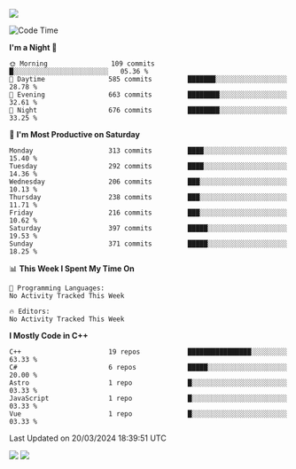 ![](https://komarev.com/ghpvc/?username=lilpidgey&color=red)
<!--START_SECTION:waka-->
![Code Time](http://img.shields.io/badge/Code%20Time-1%2C491%20hrs%2018%20mins-blue)

**I'm a Night 🦉** 

```text
🌞 Morning                109 commits         █░░░░░░░░░░░░░░░░░░░░░░░░   05.36 % 
🌆 Daytime                585 commits         ███████░░░░░░░░░░░░░░░░░░   28.78 % 
🌃 Evening                663 commits         ████████░░░░░░░░░░░░░░░░░   32.61 % 
🌙 Night                  676 commits         ████████░░░░░░░░░░░░░░░░░   33.25 % 
```
📅 **I'm Most Productive on Saturday** 

```text
Monday                   313 commits         ████░░░░░░░░░░░░░░░░░░░░░   15.40 % 
Tuesday                  292 commits         ████░░░░░░░░░░░░░░░░░░░░░   14.36 % 
Wednesday                206 commits         ███░░░░░░░░░░░░░░░░░░░░░░   10.13 % 
Thursday                 238 commits         ███░░░░░░░░░░░░░░░░░░░░░░   11.71 % 
Friday                   216 commits         ███░░░░░░░░░░░░░░░░░░░░░░   10.62 % 
Saturday                 397 commits         █████░░░░░░░░░░░░░░░░░░░░   19.53 % 
Sunday                   371 commits         █████░░░░░░░░░░░░░░░░░░░░   18.25 % 
```


📊 **This Week I Spent My Time On** 

```text
💬 Programming Languages: 
No Activity Tracked This Week

🔥 Editors: 
No Activity Tracked This Week
```

**I Mostly Code in C++** 

```text
C++                      19 repos            ████████████████░░░░░░░░░   63.33 % 
C#                       6 repos             █████░░░░░░░░░░░░░░░░░░░░   20.00 % 
Astro                    1 repo              █░░░░░░░░░░░░░░░░░░░░░░░░   03.33 % 
JavaScript               1 repo              █░░░░░░░░░░░░░░░░░░░░░░░░   03.33 % 
Vue                      1 repo              █░░░░░░░░░░░░░░░░░░░░░░░░   03.33 % 
```




 Last Updated on 20/03/2024 18:39:51 UTC
<!--END_SECTION:waka-->
![](https://hit.yhype.me/github/profile?user_id=42968544)
![](https://komarev.com/ghpvc/?lilpidgey)
